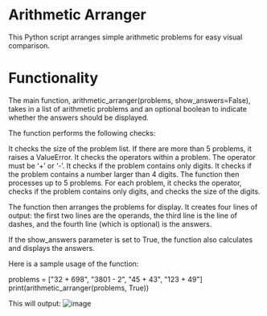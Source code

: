# Arithmetic Arranger

This Python script arranges simple arithmetic problems for easy visual comparison.

# Functionality
The main function, arithmetic_arranger(problems, show_answers=False), takes in a list of arithmetic problems and an optional boolean to indicate whether the answers should be displayed.

The function performs the following checks:

It checks the size of the problem list. If there are more than 5 problems, it raises a ValueError.
It checks the operators within a problem. The operator must be ‘+’ or ‘-’.
It checks if the problem contains only digits.
It checks if the problem contains a number larger than 4 digits.
The function then processes up to 5 problems. For each problem, it checks the operator, checks if the problem contains only digits, and checks the size of the digits.

The function then arranges the problems for display. It creates four lines of output: the first two lines are the operands, the third line is the line of dashes, and the fourth line (which is optional) is the answers.

If the show_answers parameter is set to True, the function also calculates and displays the answers.

Here is a sample usage of the function:

problems = ["32 + 698", "3801 - 2", "45 + 43", "123 + 49"]
print(arithmetic_arranger(problems, True))

This will output:
![image](https://github.com/V92M/Arithmetic-Formatter/assets/93095246/71c20c40-3967-414f-abfc-dd8e34a5f132)
